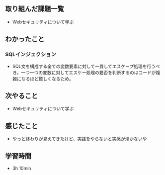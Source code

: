 ## 取り組んだ課題一覧
- Webセキュリティについて学ぶ
## わかったこと
### SQLインジェクション
- SQL文を構成する全ての変数要素に対して一貫してエスケープ処理を行うべき。一つ一つの変数に対してエスケー処理の要否を判断するのはコードが複雑になるほど難しくなるため。
## 次やること
- Webセキュリティについて学ぶ
## 感じたこと
- やっと終わりが見えてきたけど、実践をやらないと実感が湧かないや
## 学習時間
- 3h 10min